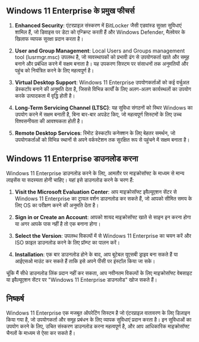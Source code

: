 ## Windows 11 Enterprise के प्रमुख फीचर्स

1. **Enhanced Security**: एंटरप्राइज़ संस्करण में BitLocker जैसी एडवांस्ड सुरक्षा सुविधाएं शामिल हैं, जो डिवाइस पर डेटा को एन्क्रिप्ट करती हैं और Windows Defender, मैलवेयर के खिलाफ व्यापक सुरक्षा प्रदान करता है।

2. **User and Group Management**: Local Users and Groups management tool (lusrmgr.msc) उपलब्ध है, जो व्यवस्थापकों को प्रभावी ढंग से उपयोगकर्ता खाते और समूह बनाने और प्रबंधित करने में सक्षम बनाता है। यह उपकरण सिस्टम पर संसाधनों तक अनुमतियों और पहुंच को नियंत्रित करने के लिए महत्वपूर्ण है।

3. **Virtual Desktop Support**: Windows 11 Enterprise उपयोगकर्ताओं को कई वर्चुअल डेस्कटॉप बनाने की अनुमति देता है, जिससे विभिन्न कार्यों के लिए अलग-अलग कार्यस्थलों का उपयोग करके उत्पादकता में वृद्धि होती है।

4. **Long-Term Servicing Channel (LTSC)**: यह सुविधा संगठनों को स्थिर Windows का उपयोग करने में सक्षम बनाती है, बिना बार-बार अपडेट किए, जो महत्वपूर्ण सिस्टमों के लिए उच्च विश्वसनीयता की आवश्यकता होती है।

5. **Remote Desktop Services**: रिमोट डेस्कटॉप कनेक्शन के लिए बेहतर समर्थन, जो उपयोगकर्ताओं को विभिन्न स्थानों से अपने वर्कस्टेशन तक सुरक्षित रूप से पहुंचने में सक्षम बनाता है।

## Windows 11 Enterprise डाउनलोड करना

Windows 11 Enterprise डाउनलोड करने के लिए, आमतौर पर माइक्रोसॉफ्ट के माध्यम से मान्य लाइसेंस या सदस्यता होनी चाहिए। यहां इसे डाउनलोड करने के चरण हैं:

1. **Visit the Microsoft Evaluation Center**: आप माइक्रोसॉफ्ट इवैल्यूएशन सेंटर से Windows 11 Enterprise का ट्रायल वर्शन डाउनलोड कर सकते हैं, जो आपको सीमित समय के लिए OS का परीक्षण करने की अनुमति देता है।

2. **Sign in or Create an Account**: आपको शायद माइक्रोसॉफ्ट खाते से साइन इन करना होगा या अगर आपके पास नहीं है तो एक बनाना होगा।

3. **Select the Version**: उपलब्ध विकल्पों में से Windows 11 Enterprise का चयन करें और ISO फ़ाइल डाउनलोड करने के लिए प्रॉम्प्ट का पालन करें।

4. **Installation**: एक बार डाउनलोड होने के बाद, आप बूटेबल यूएसबी ड्राइव बना सकते हैं या आईएसओ माउंट कर सकते हैं ताकि इसे अपने पीसी पर इंस्टॉल किया जा सके।

चूंकि मैं सीधे डाउनलोड लिंक प्रदान नहीं कर सकता, आप नवीनतम विकल्पों के लिए माइक्रोसॉफ्ट वेबसाइट या इवैल्यूएशन सेंटर पर "Windows 11 Enterprise डाउनलोड" खोज सकते हैं।

## निष्कर्ष

Windows 11 Enterprise एक मजबूत ऑपरेटिंग सिस्टम है जो एंटरप्राइज़ वातावरण के लिए डिज़ाइन किया गया है, जो उपयोगकर्ता और समूह प्रबंधन के लिए व्यापक सुविधाएं प्रदान करता है। इन सुविधाओं का उपयोग करने के लिए, उचित संस्करण डाउनलोड करना महत्वपूर्ण है, और आप आधिकारिक माइक्रोसॉफ्ट चैनलों के माध्यम से ऐसा कर सकते हैं।
